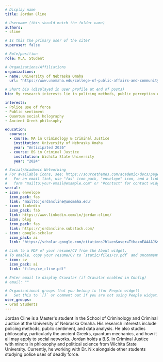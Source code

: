 ```yaml
---
# Display name
title: Jordan Cline

# Username (this should match the folder name)
authors:
- cline

# Is this the primary user of the site?
superuser: false

# Role/position
role: M.A. Student

# Organizations/Affiliations
organizations:
- name: University of Nebraska Omaha
  url: "https://www.unomaha.edu/college-of-public-affairs-and-community-service/criminology-and-criminal-justice/about-us/funded-graduate-students.php#Masters%20Students%20(funded%20on%20graduate%20assistantships)-main"

# Short bio (displayed in user profile at end of posts)
bio: My research interests lie in policing methods, public perception of authority, and quantitative analysis.

interests:
- Police use of force
- Public sentiment
- Quantum social holography
- Ancient Greek philosophy

education:
  courses:
  - course: MA in Criminology & Criminal Justice
    institution: University of Nebraska Omaha
    year: "Anticipated 2026"
  - course: BS in Criminal Justice
    institution: Wichita State University
    year: "2024"

# Social/Academic Networking
# For available icons, see: https://sourcethemes.com/academic/docs/page-builder/#icons
#   For an email link, use "fas" icon pack, "envelope" icon, and a link in the
#   form "mailto:your-email@example.com" or "#contact" for contact widget.
social:
- icon: envelope
  icon_pack: fas
  link: 'mailto:jordancline@unomaha.edu'
- icon: linkedin
  icon_pack: fab
  link: https://www.linkedin.com/in/jordan-cline/
- icon: blog
  icon_pack: fas
  link: https://jordancline.substack.com/
- icon: google-scholar
  icon_pack: ai
  link: 'https://scholar.google.com/citations?hl=en&user=TtbaxoEAAAAJ&view_op=list_works&gmla=AL3_zijvNDO0tn8gzuf_Gsf8fK0q9i5dvGhP9SQtGVWjIg-l7lJxgqTB8X7wF_eQiIVHZSIPN-cuiw7Ie16gYBqx'

# Link to a PDF of your resume/CV from the About widget.
# To enable, copy your resume/CV to `static/files/cv.pdf` and uncomment the lines below.
- icon: cv
  icon_pack: ai
  link: "files/cv_cline.pdf"

# Enter email to display Gravatar (if Gravatar enabled in Config)
# email: ""

# Organizational groups that you belong to (for People widget)
#   Set this to `[]` or comment out if you are not using People widget.
user_groups:
- Grad Students
---
```


Jordan Cline is a Master's student in the School of Criminology and Criminal Justice at the University of Nebraska Omaha. His research interests include policing methods, public sentiment, and data analysis. He also studies philosophy, particularly the ancient Greeks, quantum mechanics, and how it all may apply to social networks. Jordan holds a B.S. in Criminal Justice with minors in philosophy and political science from Wichita State University. Currently, he working with Dr. Nix alongside other students studying police uses of deadly force.